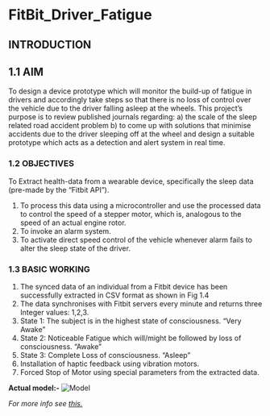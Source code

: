 ﻿
# FitBit_Driver_Fatigue
## INTRODUCTION

## 1.1  AIM
To design a device prototype which will monitor the build-up of fatigue in drivers
and accordingly take steps so that there is no loss of control over the vehicle due to
the driver falling asleep at the wheels. This project’s purpose is to review
published journals regarding:
a) the scale of the sleep related road accident problem
b) to come up with solutions that minimise accidents due to the driver sleeping
off at the wheel and design a suitable prototype which acts as a detection and alert
system in real time.

### 1.2 OBJECTIVES

To Extract health-data from a wearable device, specifically the sleep data
(pre-made by the “Fitbit API”).
1. To process this data using a microcontroller and use the processed data to control
the speed of a stepper motor, which is, analogous to the speed of an actual engine
rotor.
2. To invoke an alarm system.
3. To activate direct speed control of the vehicle whenever alarm fails to alter the sleep state of the driver.

### 1.3 BASIC WORKING
1. The synced data of an individual from a Fitbit device has been successfully extracted in CSV format as shown in Fig 1.4
2. The data synchronises with Fitbit servers every minute and returns three Integer values: 1,2,3.
3. State 1: The subject is in the highest state of consciousness. “Very Awake”
4. State 2: Noticeable Fatigue which will/might be followed by loss of
consciousness. “Awake”
5. State 3: Complete Loss of consciousness. “Asleep”
6. Installation of haptic feedback using vibration motors.
7. Forced Stop of Motor using special parameters from the extracted data.

**Actual model:-**
![Model](https://github.com/souvikchakraborty98/FitBit_Driver_Fatigue/blob/master/actualModel.PNG?raw=true)

*For more info see [this.](https://github.com/souvikchakraborty98/FitBit_Driver_Fatigue/blob/master/Project%20Report.pdf)*

